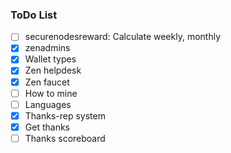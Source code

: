 ### ToDo List
- [ ] securenodesreward: Calculate weekly, monthly
- [X] zenadmins
- [X] Wallet types
- [X] Zen helpdesk
- [X] Zen faucet
- [ ] How to mine
- [ ] Languages
- [X] Thanks-rep system
- [X] Get thanks
- [ ] Thanks scoreboard